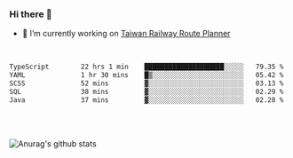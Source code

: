 ### Hi there 👋

- 🔭 I’m currently working on [Taiwan Railway Route Planner](https://github.com/Taiwan-Railway-Route-Planner)

<br/>

<!--START_SECTION:waka-->

```txt
TypeScript        22 hrs 1 min    ████████████████████░░░░░   79.35 %
YAML              1 hr 30 mins    █▒░░░░░░░░░░░░░░░░░░░░░░░   05.42 %
SCSS              52 mins         ▓░░░░░░░░░░░░░░░░░░░░░░░░   03.13 %
SQL               38 mins         ▓░░░░░░░░░░░░░░░░░░░░░░░░   02.29 %
Java              37 mins         ▓░░░░░░░░░░░░░░░░░░░░░░░░   02.28 %
```

<!--END_SECTION:waka-->

<br/>
<br/>

![Anurag's github stats](https://github-readme-stats.vercel.app/api?username=DepickereSven&show_icons=true&theme=tokyonight)



<!--
**DepickereSven/DepickereSven** is a ✨ _special_ ✨ repository because its `README.md` (this file) appears on your GitHub profile.

Here are some ideas to get you started:

- 🔭 I’m currently working on ...
- 🌱 I’m currently learning ...
- 👯 I’m looking to collaborate on ...
- 🤔 I’m looking for help with ...
- 💬 Ask me about ...
- 📫 How to reach me: ...
- 😄 Pronouns: ...
- ⚡ Fun fact: ...
-->
